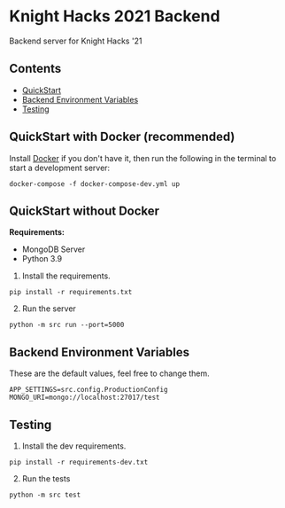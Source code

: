# Knight Hacks 2021 Backend

Backend server for Knight Hacks '21

## Contents

- [QuickStart](#quickstart)
- [Backend Environment Variables](#backend-environment-variables)
- [Testing](#testing)

## QuickStart with Docker (recommended)

Install [Docker](https://www.docker.com/get-started) if you don't have it, then
run the following in the terminal to start a development server:

`docker-compose -f docker-compose-dev.yml up`

## QuickStart without Docker

**Requirements:**

- MongoDB Server
- Python 3.9

1. Install the requirements.

`pip install -r requirements.txt`

2. Run the server

`python -m src run --port=5000`

## Backend Environment Variables

These are the default values, feel free to change them.

```
APP_SETTINGS=src.config.ProductionConfig
MONGO_URI=mongo://localhost:27017/test
```

## Testing

1. Install the dev requirements.

`pip install -r requirements-dev.txt`

2. Run the tests

`python -m src test`
